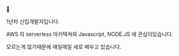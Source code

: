 🙌 

1년차 신입개발자입니다.

AWS 의 serverless 아키텍쳐와 Javascript, NODE.JS 에 관심이있습니다.

모르는게 많기때문에 매일매일 새로 배우고 있습니다.
